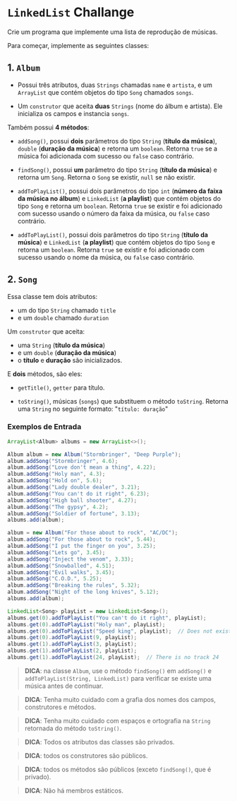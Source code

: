 # `LinkedList` Challange

Crie um programa que implemente uma lista de reprodução de músicas.

Para começar, implemente as seguintes classes:

## 1. `Album`

- Possui três atributos, duas `Strings` chamadas `name` e `artista`, e um `ArrayList` que contém objetos do tipo `Song` chamados `songs`.

- Um `construtor` que aceita **duas** `Strings` (nome do álbum e artista). Ele inicializa os campos e instancia `songs`.

Também possui **4 métodos**:

- `addSong()`, possui **dois** parâmetros do tipo `String` (**título da música**), `double` (**duração da música**) e retorna um `boolean`. Retorna `true` se a música foi adicionada com sucesso ou `false` caso contrário.

- `findSong()`, possui **um** parâmetro do tipo `String` (**título da música**) e retorna um `Song`. Retorna o `Song` se existir, `null` se não existir.

- `addToPlayList()`, possui dois parâmetros do tipo `int` (**número da faixa da música no álbum**) e `LinkedList` (**a playlist**) que contém objetos do tipo `Song` e retorna um `boolean`. Retorna `true` se existir e foi adicionado com sucesso usando o número da faixa da música, ou `false` caso contrário.

- `addToPlayList()`, possui dois parâmetros do tipo `String` (**título da música**) e `LinkedList` (**a playlist**) que contém objetos do tipo `Song` e retorna um `boolean`. Retorna `true` se existir e foi adicionado com sucesso usando o nome da música, ou `false` caso contrário.

## 2. `Song`

Essa classe tem dois atributos:

- um do tipo `String` chamado `title`
- e um `double` chamado `duration`

Um `construtor` que aceita:

- uma `String` (**título da música**)
- e um `double` (**duração da música**)
- o **título** e **duração** são inicializados.

E **dois** métodos, são eles:

- `getTitle()`, `getter` para título.

- `toString()`, músicas (`songs`) que substituem o método `toString`. Retorna uma `String` no seguinte formato: "`título: duração`"

### Exemplos de Entrada

``` java
ArrayList<Album> albums = new ArrayList<>();

Album album = new Album("Stormbringer", "Deep Purple");
album.addSong("Stormbringer", 4.6);
album.addSong("Love don't mean a thing", 4.22);
album.addSong("Holy man", 4.3);
album.addSong("Hold on", 5.6);
album.addSong("Lady double dealer", 3.21);
album.addSong("You can't do it right", 6.23);
album.addSong("High ball shooter", 4.27);
album.addSong("The gypsy", 4.2);
album.addSong("Soldier of fortune", 3.13);
albums.add(album);

album = new Album("For those about to rock", "AC/DC");
album.addSong("For those about to rock", 5.44);
album.addSong("I put the finger on you", 3.25);
album.addSong("Lets go", 3.45);
album.addSong("Inject the venom", 3.33);
album.addSong("Snowballed", 4.51);
album.addSong("Evil walks", 3.45);
album.addSong("C.O.D.", 5.25);
album.addSong("Breaking the rules", 5.32);
album.addSong("Night of the long knives", 5.12);
albums.add(album);

LinkedList<Song> playList = new LinkedList<Song>();
albums.get(0).addToPlayList("You can't do it right", playList);
albums.get(0).addToPlayList("Holy man", playList);
albums.get(0).addToPlayList("Speed king", playList);  // Does not exist
albums.get(0).addToPlayList(9, playList);
albums.get(1).addToPlayList(3, playList);
albums.get(1).addToPlayList(2, playList);
albums.get(1).addToPlayList(24, playList);  // There is no track 24
```

> **DICA**: na classe `Album`, use o método `findSong()` em `addSong()` e `addToPlayList(String, LinkedList)` para verificar se existe uma música antes de continuar.

> **DICA**: Tenha muito cuidado com a grafia dos nomes dos campos, construtores e métodos.

> **DICA**: Tenha muito cuidado com espaços e ortografia na `String` retornada do método `toString()`.

> **DICA**: Todos os atributos das classes são privados.

> **DICA**: todos os construtores são públicos.

> **DICA**: todos os métodos são públicos (exceto `findSong()`, que é privado).

> **DICA**: Não há membros estáticos.